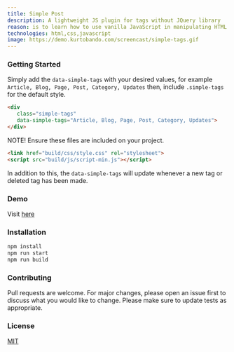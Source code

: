```yaml
---
title: Simple Post
description: A lightweight JS plugin for tags without JQuery library
reason: is to learn how to use vanilla JavaScript in manipulating HTML elements.
technologies: html,css,javascript
image: https://demo.kurtobando.com/screencast/simple-tags.gif
---
```


### Getting Started
Simply add the `data-simple-tags` with your desired values, for example `Article, Blog, Page, Post, Category, Updates` then, include `.simple-tags` for the default style.
```html
<div
   class="simple-tags"
   data-simple-tags="Article, Blog, Page, Post, Category, Updates">
</div>
```

NOTE!  Ensure these files are included on your project.
```html
<link href="build/css/style.css" rel="stylesheet">
<script src="build/js/script-min.js"></script>
```
In addition to this, the `data-simple-tags` will update whenever a new tag or deleted tag has been made. 

### Demo
Visit [here](https://demo.kurtobando.com/play-with-js/simple-tags)

### Installation
```bash
npm install 
npm run start
npm run build
```
### Contributing
Pull requests are welcome. For major changes, please open an issue first to discuss what you would like to change. Please make sure to update tests as appropriate.

### License
[MIT](https://choosealicense.com/licenses/mit/)

